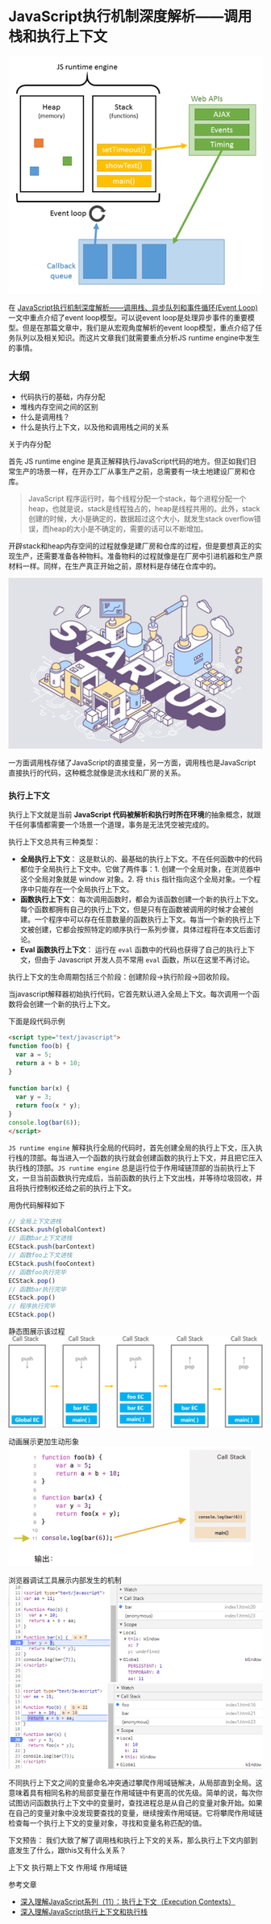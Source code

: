 # JavaScript执行机制深度解析——调用栈和执行上下文

![alt text](../_assets/callstack.png "JavaScript call stack ")

在 [JavaScript执行机制深度解析——调用栈、异步队列和事件循环(Event Loop)](https://github.com/Martin-Shao/Road-to-FullStack/blob/master/javascript/running-analysis/3.md) 一文中重点介绍了event loop模型。可以说event loop是处理异步事件的重要模型。但是在那篇文章中，我们是从宏观角度解析的event loop模型，重点介绍了任务队列以及相关知识。而这片文章我们就需要重点分析JS runtime engine中发生的事情。

## 大纲

* 代码执行的基础，内存分配
* 堆栈内存空间之间的区别
* 什么是调用栈？
* 什么是执行上下文，以及他和调用栈之间的关系


关于内存分配

首先 JS runtime engine 是真正解释执行JavaScript代码的地方。但正如我们日常生产的场景一样，在开办工厂从事生产之前，总需要有一块土地建设厂房和仓库。

> JavaScript 程序运行时，每个线程分配一个stack，每个进程分配一个heap，也就是说，stack是线程独占的，heap是线程共用的。此外，stack创建的时候，大小是确定的，数据超过这个大小，就发生stack overflow错误，而heap的大小是不确定的，需要的话可以不断增加。

开辟stack和heap内存空间的过程就像是建厂房和仓库的过程，但是要想真正的实现生产，还需要准备各种物料。准备物料的过程就像是在厂房中引进机器和生产原材料一样。同样，在生产真正开始之前，原材料是存储在仓库中的。

![alt text](../_assets/factory.jpg "JavaScript call stack ")

一方面调用栈存储了JavaScript的直接变量，另一方面，调用栈也是JavaScript直接执行的代码，这种概念就像是流水线和厂房的关系。

### 执行上下文

执行上下文就是当前 **JavaScript 代码被解析和执行时所在环境**的抽象概念，就跟干任何事情都需要一个场景一个道理，事务是无法凭空被完成的。

执行上下文总共有三种类型：

* **全局执行上下文**： 这是默认的、最基础的执行上下文。不在任何函数中的代码都位于全局执行上下文中。它做了两件事：1. 创建一个全局对象，在浏览器中这个全局对象就是 window 对象。2. 将 `this` 指针指向这个全局对象。一个程序中只能存在一个全局执行上下文。
* **函数执行上下文**： 每次调用函数时，都会为该函数创建一个新的执行上下文。每个函数都拥有自己的执行上下文，但是只有在函数被调用的时候才会被创建。一个程序中可以存在任意数量的函数执行上下文。每当一个新的执行上下文被创建，它都会按照特定的顺序执行一系列步骤，具体过程将在本文后面讨论。
* **Eval 函数执行上下文**： 运行在 `eval` 函数中的代码也获得了自己的执行上下文，但由于 Javascript 开发人员不常用 `eval` 函数，所以在这里不再讨论。

执行上下文的生命周期包括三个阶段：创建阶段→执行阶段→回收阶段。

当javascript解释器初始执行代码，它首先默认进入全局上下文。每次调用一个函数将会创建一个新的执行上下文。 

下面是段代码示例
```html
<script type="text/javascript">
function foo(b) {
  var a = 5;
  return a + b + 10;
}

function bar(x) {
  var y = 3;
  return foo(x * y);
}
console.log(bar(6));
</script>
```

`JS runtime engine` 解释执行全局的代码时，首先创建全局的执行上下文，压入执行栈的顶部。每当进入一个函数的执行就会创建函数的执行上下文，并且把它压入执行栈的顶部。`JS runtime engine` 总是运行位于作用域链顶部的当前执行上下文，一旦当前函数执行完成后，当前函数的执行上下文出栈，并等待垃圾回收，并且将执行控制权还给之前的执行上下文。

用伪代码解释如下
``` js
// 全局上下文进栈
ECStack.push(globalContext)
// 函数bar上下文进栈
ECStack.push(barContext)
// 函数foo上下文进栈
ECStack.push(fooContext)
// 函数foo执行完毕
ECStack.pop()
// 函数bar执行完毕
ECStack.pop()
// 程序执行完毕
ECStack.pop()
```

静态图展示该过程
![alt text](../_assets/20190524152818.png "JavaScript call stack ")

动画展示更加生动形象  
![alt text](../_assets/1-1Z320152316108.gif "JavaScript call stack ")

浏览器调试工具展示内部发生的机制
![alt text](../_assets/20190524152459.png "JavaScript call stack ")
![alt text](../_assets/20190524152535.png "JavaScript call stack ")

不同执行上下文之间的变量命名冲突通过攀爬作用域链解决，从局部直到全局。这意味着具有相同名称的局部变量在作用域链中有更高的优先级。简单的说，每次你试图访问函数执行上下文中的变量时，查找进程总是从自己的变量对象开始。如果在自己的变量对象中没发现要查找的变量，继续搜索作用域链。它将攀爬作用域链检查每一个执行上下文的变量对象，寻找和变量名称匹配的值。

下文预告：
我们大致了解了调用栈和执行上下文的关系，那么执行上下文内部到底发生了什么，跟this又有什么关系？

上下文
执行期上下文
作用域
作用域链


参考文章

* [深入理解JavaScript系列（11）：执行上下文（Execution Contexts）][1]
* [深入理解JavaScript执行上下文和执行栈][2]




[1]: https://www.cnblogs.com/zhangxiaolei521/p/5874712.html
[2]: http://www.zhiliaotang.net/jishujiaoliu/web/1020.html